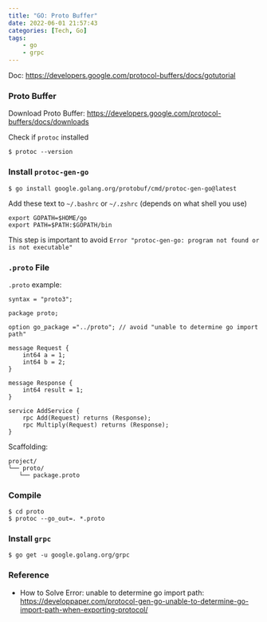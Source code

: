 ```yaml
---
title: "GO: Proto Buffer"
date: 2022-06-01 21:57:43
categories: [Tech, Go]
tags:
    - go
    - grpc
---
```

Doc: 
https://developers.google.com/protocol-buffers/docs/gotutorial

### Proto Buffer
Download Proto Buffer:
https://developers.google.com/protocol-buffers/docs/downloads

Check if `protoc` installed
```shell
$ protoc --version
```

### Install `protoc-gen-go`
```shell
$ go install google.golang.org/protobuf/cmd/protoc-gen-go@latest
```
Add these text to `~/.bashrc` or `~/.zshrc` (depends on what shell you use)
```text
export GOPATH=$HOME/go
export PATH=$PATH:$GOPATH/bin
```
This step is important to avoid `Error "protoc-gen-go: program not found or is not executable"`

### `.proto` File
`.proto` example:
```
syntax = "proto3";

package proto;

option go_package ="../proto"; // avoid "unable to determine go import path"

message Request {
    int64 a = 1;
    int64 b = 2;
}

message Response {
    int64 result = 1;
}

service AddService {
    rpc Add(Request) returns (Response);
    rpc Multiply(Request) returns (Response);
}
```

Scaffolding:
```text
project/
└── proto/
   └── package.proto

```

### Compile
```shell
$ cd proto
$ protoc --go_out=. *.proto
```

### Install `grpc`
```shell
$ go get -u google.golang.org/grpc
```

### Reference
- How to Solve Error: unable to determine go import path: https://developpaper.com/protocol-gen-go-unable-to-determine-go-import-path-when-exporting-protocol/